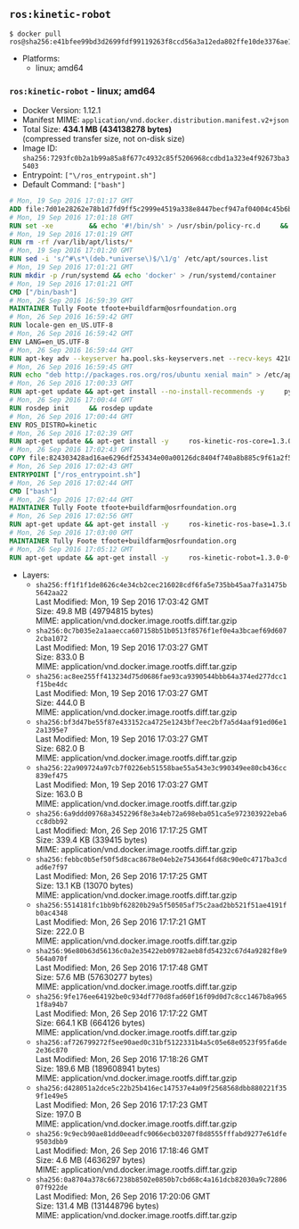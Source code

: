 ## `ros:kinetic-robot`

```console
$ docker pull ros@sha256:e41bfee99bd3d2699fdf99119263f8ccd56a3a12eda802ffe10de3376ae13fcc
```

-	Platforms:
	-	linux; amd64

### `ros:kinetic-robot` - linux; amd64

-	Docker Version: 1.12.1
-	Manifest MIME: `application/vnd.docker.distribution.manifest.v2+json`
-	Total Size: **434.1 MB (434138278 bytes)**  
	(compressed transfer size, not on-disk size)
-	Image ID: `sha256:7293fc0b2a1b99a85a8f677c4932c85f5206968ccdbd1a323e4f92673ba35403`
-	Entrypoint: `["\/ros_entrypoint.sh"]`
-	Default Command: `["bash"]`

```dockerfile
# Mon, 19 Sep 2016 17:01:17 GMT
ADD file:7d01e28262e78b1d7fd9ff5c2999e4519a338e8447becf947af04004c45b6be9 in / 
# Mon, 19 Sep 2016 17:01:18 GMT
RUN set -xe 		&& echo '#!/bin/sh' > /usr/sbin/policy-rc.d 	&& echo 'exit 101' >> /usr/sbin/policy-rc.d 	&& chmod +x /usr/sbin/policy-rc.d 		&& dpkg-divert --local --rename --add /sbin/initctl 	&& cp -a /usr/sbin/policy-rc.d /sbin/initctl 	&& sed -i 's/^exit.*/exit 0/' /sbin/initctl 		&& echo 'force-unsafe-io' > /etc/dpkg/dpkg.cfg.d/docker-apt-speedup 		&& echo 'DPkg::Post-Invoke { "rm -f /var/cache/apt/archives/*.deb /var/cache/apt/archives/partial/*.deb /var/cache/apt/*.bin || true"; };' > /etc/apt/apt.conf.d/docker-clean 	&& echo 'APT::Update::Post-Invoke { "rm -f /var/cache/apt/archives/*.deb /var/cache/apt/archives/partial/*.deb /var/cache/apt/*.bin || true"; };' >> /etc/apt/apt.conf.d/docker-clean 	&& echo 'Dir::Cache::pkgcache ""; Dir::Cache::srcpkgcache "";' >> /etc/apt/apt.conf.d/docker-clean 		&& echo 'Acquire::Languages "none";' > /etc/apt/apt.conf.d/docker-no-languages 		&& echo 'Acquire::GzipIndexes "true"; Acquire::CompressionTypes::Order:: "gz";' > /etc/apt/apt.conf.d/docker-gzip-indexes 		&& echo 'Apt::AutoRemove::SuggestsImportant "false";' > /etc/apt/apt.conf.d/docker-autoremove-suggests
# Mon, 19 Sep 2016 17:01:19 GMT
RUN rm -rf /var/lib/apt/lists/*
# Mon, 19 Sep 2016 17:01:20 GMT
RUN sed -i 's/^#\s*\(deb.*universe\)$/\1/g' /etc/apt/sources.list
# Mon, 19 Sep 2016 17:01:21 GMT
RUN mkdir -p /run/systemd && echo 'docker' > /run/systemd/container
# Mon, 19 Sep 2016 17:01:21 GMT
CMD ["/bin/bash"]
# Mon, 26 Sep 2016 16:59:39 GMT
MAINTAINER Tully Foote tfoote+buildfarm@osrfoundation.org
# Mon, 26 Sep 2016 16:59:42 GMT
RUN locale-gen en_US.UTF-8
# Mon, 26 Sep 2016 16:59:42 GMT
ENV LANG=en_US.UTF-8
# Mon, 26 Sep 2016 16:59:44 GMT
RUN apt-key adv --keyserver ha.pool.sks-keyservers.net --recv-keys 421C365BD9FF1F717815A3895523BAEEB01FA116
# Mon, 26 Sep 2016 16:59:45 GMT
RUN echo "deb http://packages.ros.org/ros/ubuntu xenial main" > /etc/apt/sources.list.d/ros-latest.list
# Mon, 26 Sep 2016 17:00:33 GMT
RUN apt-get update && apt-get install --no-install-recommends -y     python-rosdep     python-rosinstall     python-vcstools     && rm -rf /var/lib/apt/lists/*
# Mon, 26 Sep 2016 17:00:44 GMT
RUN rosdep init     && rosdep update
# Mon, 26 Sep 2016 17:00:44 GMT
ENV ROS_DISTRO=kinetic
# Mon, 26 Sep 2016 17:02:39 GMT
RUN apt-get update && apt-get install -y     ros-kinetic-ros-core=1.3.0-0*     && rm -rf /var/lib/apt/lists/*
# Mon, 26 Sep 2016 17:02:43 GMT
COPY file:824303428ad16ae6296df253434e00a00126dc8404f740a8b885c9f61a2f5fcb in / 
# Mon, 26 Sep 2016 17:02:43 GMT
ENTRYPOINT ["/ros_entrypoint.sh"]
# Mon, 26 Sep 2016 17:02:44 GMT
CMD ["bash"]
# Mon, 26 Sep 2016 17:02:44 GMT
MAINTAINER Tully Foote tfoote+buildfarm@osrfoundation.org
# Mon, 26 Sep 2016 17:02:56 GMT
RUN apt-get update && apt-get install -y     ros-kinetic-ros-base=1.3.0-0*     && rm -rf /var/lib/apt/lists/*
# Mon, 26 Sep 2016 17:03:00 GMT
MAINTAINER Tully Foote tfoote+buildfarm@osrfoundation.org
# Mon, 26 Sep 2016 17:05:12 GMT
RUN apt-get update && apt-get install -y     ros-kinetic-robot=1.3.0-0*     && rm -rf /var/lib/apt/lists/*
```

-	Layers:
	-	`sha256:ff1f1f1de8626c4e34cb2cec216028cdf6fa5e735bb45aa7fa31475b5642aa22`  
		Last Modified: Mon, 19 Sep 2016 17:03:42 GMT  
		Size: 49.8 MB (49794815 bytes)  
		MIME: application/vnd.docker.image.rootfs.diff.tar.gzip
	-	`sha256:0c7b035e2a1aaecca607158b51b0513f8576f1ef0e4a3bcaef69d6072cba1072`  
		Last Modified: Mon, 19 Sep 2016 17:03:27 GMT  
		Size: 833.0 B  
		MIME: application/vnd.docker.image.rootfs.diff.tar.gzip
	-	`sha256:ac8ee255ff413234d75d0686fae93ca9390544bbb64a374ed277dcc1f15be4dc`  
		Last Modified: Mon, 19 Sep 2016 17:03:27 GMT  
		Size: 444.0 B  
		MIME: application/vnd.docker.image.rootfs.diff.tar.gzip
	-	`sha256:bf3d47be55f87e433152ca4725e1243bf7eec2bf7a5d4aaf91ed06e12a1395e7`  
		Last Modified: Mon, 19 Sep 2016 17:03:27 GMT  
		Size: 682.0 B  
		MIME: application/vnd.docker.image.rootfs.diff.tar.gzip
	-	`sha256:22a909724a97cb7f0226eb51558bae55a543e3c990349ee80cb436cc839ef475`  
		Last Modified: Mon, 19 Sep 2016 17:03:27 GMT  
		Size: 163.0 B  
		MIME: application/vnd.docker.image.rootfs.diff.tar.gzip
	-	`sha256:6a9ddd09768a3452296f8e3a4eb72a698eba051ca5e972303922eba6cc8dbb92`  
		Last Modified: Mon, 26 Sep 2016 17:17:25 GMT  
		Size: 339.4 KB (339415 bytes)  
		MIME: application/vnd.docker.image.rootfs.diff.tar.gzip
	-	`sha256:febbc0b5ef50f5d8cac8678e04eb2e7543664fd68c90e0c4717ba3cdad6e7f97`  
		Last Modified: Mon, 26 Sep 2016 17:17:25 GMT  
		Size: 13.1 KB (13070 bytes)  
		MIME: application/vnd.docker.image.rootfs.diff.tar.gzip
	-	`sha256:5514181fc1bb9bf62820b29a5f50505af75c2aad2bb521f51ae4191fb0ac4348`  
		Last Modified: Mon, 26 Sep 2016 17:17:21 GMT  
		Size: 222.0 B  
		MIME: application/vnd.docker.image.rootfs.diff.tar.gzip
	-	`sha256:96e80b63d56136c0a2e35422eb09782aeb8fd54232c67d4a9282f8e9564a070f`  
		Last Modified: Mon, 26 Sep 2016 17:17:48 GMT  
		Size: 57.6 MB (57630277 bytes)  
		MIME: application/vnd.docker.image.rootfs.diff.tar.gzip
	-	`sha256:9fe176ee64192be0c934df770d8fad60f16f09d0d7c8cc1467b8a9651f8a94b7`  
		Last Modified: Mon, 26 Sep 2016 17:17:22 GMT  
		Size: 664.1 KB (664126 bytes)  
		MIME: application/vnd.docker.image.rootfs.diff.tar.gzip
	-	`sha256:af726799272f5ee90aed0c31bf5122331b4a5c05e68e0523f95fa6de2e36c870`  
		Last Modified: Mon, 26 Sep 2016 17:18:26 GMT  
		Size: 189.6 MB (189608941 bytes)  
		MIME: application/vnd.docker.image.rootfs.diff.tar.gzip
	-	`sha256:d428051a2dce5c22b25b416ec147537e4a09f2568568dbb880221f359f1e49e5`  
		Last Modified: Mon, 26 Sep 2016 17:17:23 GMT  
		Size: 197.0 B  
		MIME: application/vnd.docker.image.rootfs.diff.tar.gzip
	-	`sha256:9c9ecb90ae81dd0eeadfc9066ecb03207f8d8555fffabd9277e61dfe9503dbb9`  
		Last Modified: Mon, 26 Sep 2016 17:18:46 GMT  
		Size: 4.6 MB (4636297 bytes)  
		MIME: application/vnd.docker.image.rootfs.diff.tar.gzip
	-	`sha256:0a8704a378c667238b8502e0850b7cbd68c4a161dcb82030a9c7280607f922de`  
		Last Modified: Mon, 26 Sep 2016 17:20:06 GMT  
		Size: 131.4 MB (131448796 bytes)  
		MIME: application/vnd.docker.image.rootfs.diff.tar.gzip
